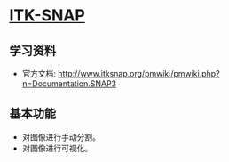 # [ITK-SNAP](http://www.itksnap.org/pmwiki/pmwiki.php)

## 学习资料

* 官方文档: <http://www.itksnap.org/pmwiki/pmwiki.php?n=Documentation.SNAP3>

## 基本功能

* 对图像进行手动分割。
* 对图像进行可视化。

